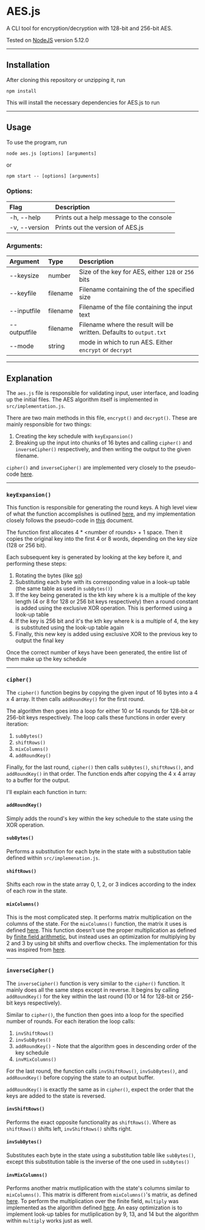 
AES.js
======

A CLI tool for encryption/decryption with 128-bit and 256-bit AES.

Tested on [NodeJS](https://nodejs.org/en/) version 5.12.0

---

## Installation

After cloning this repository or unzipping it, run

```
npm install
```

This will install the necessary dependencies for AES.js to run

---

## Usage

To use the program, run

```
node aes.js [options] [arguments]
```

or

```
npm start -- [options] [arguments]
```

### Options:

| Flag | Description |
|:---|:---|
| -h, --help | Prints out a help message to the console |
| -v, --version | Prints out the version of AES.js |

### Arguments:

| Argument | Type | Description |
|:---|:---|:---|
| --keysize | number | Size of the key for AES, either `128` or `256` bits |
| --keyfile | filename | Filename containing the of the specified size |
| --inputfile | filename | Filename of the file containing the input text |
| --outputfile | filename | Filename where the result will be written. Defaults to `output.txt` |
| --mode | string | mode in which to run AES. Either `encrypt` or `decrypt` |

---

## Explanation

The `aes.js` file is responsible for validating input, user interface, and loading up the initial files. The AES algorithm itself is implemented in `src/implementation.js`.

There are two main methods in this file, `encrypt()` and `decrypt()`. These are mainly responsible for two things:
 1. Creating the key schedule with `keyExpansion()`
 2. Breaking up the input into chunks of 16 bytes and calling `cipher()` and `inverseCipher()` respectively, and then writing the output to the given filename.

`cipher()` and `inverseCipher()` are implemented very closely to the pseudo-code [here](https://csrc.nist.gov/csrc/media/publications/fips/197/final/documents/fips-197.pdf).

---

### `keyExpansion()`

This function is responsible for generating the round keys. A high level view of what the function accomplishes is outlined [here](https://en.wikipedia.org/wiki/Rijndael_key_schedule), and my implementation closely follows the pseudo-code in [this](https://csrc.nist.gov/csrc/media/publications/fips/197/final/documents/fips-197.pdf) document.

The function first allocates 4 * &lt;number of rounds&gt; + 1 space. Then it copies the original key into the first 4 or 8 words, depending on the key size (128 or 256 bit).

Each subsequent key is generated by looking at the key before it, and performing these steps:
 1. Rotating the bytes (like [so](https://en.wikipedia.org/wiki/Rijndael_key_schedule#Rotate))
 2. Substituting each byte with its corresponding value in a look-up table (the same table as used in `subBytes()`)
 3. If the key being generated is the kth key where k is a multiple of the key length (4 or 8 for 128 or 256 bit keys respectively) then a round constant is added using the exclusive XOR operation. This is performed using a look-up table
 4. If the key is 256 bit and it's the kth key where k is a multiple of 4, the key is substituted using the look-up table again
 5. Finally, this new key is added using exclusive XOR to the previous key to output the final key

Once the correct number of keys have been generated, the entire list of them make up the key schedule

---

### `cipher()`

The `cipher()` function begins by copying the given input of 16 bytes into a 4 x 4 array. It then calls `addRoundKey()` for the first round.

The algorithm then goes into a loop for either 10 or 14 rounds for 128-bit or 256-bit keys respectively. The loop calls these functions in order every iteration:
 1. `subBytes()`
 2. `shiftRows()`
 3. `mixColumns()`
 4. `addRoundKey()`

Finally, for the last round, `cipher()` then calls `subBytes()`, `shiftRows()`, and `addRoundKey()` in that order. The function ends after copying the 4 x 4 array to a buffer for the output.

I'll explain each function in turn:

#### `addRoundKey()`

Simply adds the round's key within the key schedule to the state using the XOR operation.

#### `subBytes()`

Performs a substitution for each byte in the state with a substitution table defined within `src/implemenation.js`.

#### `shiftRows()`

Shifts each row in the state array 0, 1, 2, or 3 indices according to the index of each row in the state.

#### `mixColumns()`

This is the most complicated step. It performs matrix multiplication on the columns of the state. For the `mixColumns()` function, the matrix it uses is defined [here](https://en.wikipedia.org/wiki/Rijndael_MixColumns#Step_3:_matrix_representation). This function doesn't use the proper multiplication as defined by [finite field arithmetic](https://en.wikipedia.org/wiki/Finite_field_arithmetic#Multiplication), but instead uses an optimization for multiplying by 2 and 3 by using bit shifts and overflow checks. The implementation for this was inspired from [here](https://en.wikipedia.org/wiki/Rijndael_MixColumns#Implementation_example).

---

### `inverseCipher()`

The `inverseCipher()` function is very similar to the `cipher()` function. It mainly does all the same steps except in reverse. It begins by calling `addRoundKey()` for the key within the last round (10 or 14 for 128-bit or 256-bit keys respectively).

Similar to `cipher()`, the function then goes into a loop for the specified number of rounds. For each iteration the loop calls:
 1. `invShiftRows()`
 2. `invSubBytes()`
 3. `addRoundKey()` - Note that the algorithm goes in descending order of the key schedule
 4. `invMixColumns()`

For the last round, the function calls `invShiftRows()`, `invSubBytes()`, and `addRoundKey()` before copying the state to an output buffer.

`addRoundKey()` is exactly the same as in `cipher()`, expect the order that the keys are added to the state is reversed.

#### `invShiftRows()`

Performs the exact opposite functionality as `shiftRows()`. Where as `shiftRows()` shifts left, `invShiftRows()` shifts right.

#### `invSubBytes()`

Substitutes each byte in the state using a substitution table like `subBytes()`, except this substitution table is the inverse of the one used in `subBytes()`

#### `invMixColumns()`

Performs another matrix mutliplication with the state's columns similar to `mixColumns()`. This matrix is different from `mixColumns()`'s matrix, as defined [here](https://en.wikipedia.org/wiki/Rijndael_MixColumns#InverseMixColumns). To perform the multiplication over the finite field, `multiply` was implemented as the algorithm defined [here](https://en.wikipedia.org/wiki/Finite_field_arithmetic#Multiplication). An easy optimization is to implement look-up tables for mutliplication by 9, 13, and 14 but the algorithm within `multiply` works just as well.

